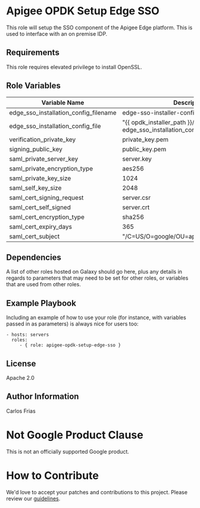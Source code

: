 Apigee OPDK Setup Edge SSO
=========

This role will setup the SSO component of the Apigee Edge platform. This is used to interface with an on premise IDP. 

Requirements
------------

This role requires elevated privilege to install OpenSSL.  

Role Variables
--------------

| Variable Name | Description |
| --- | --- |
| edge_sso_installation_config_filename | edge-sso-installer-config.conf |
| edge_sso_installation_config_file | "{{ opdk_installer_path }}/{{ edge_sso_installation_config_filename }}" |
| verification_private_key | private_key.pem |
| signing_public_key | public_key.pem |
| saml_private_server_key | server.key |
| saml_private_encryption_type | aes256 |
| saml_private_key_size | 1024 |
| saml_self_key_size | 2048 |
| saml_cert_signing_request | server.csr |
| saml_cert_self_signed | server.crt |
| saml_cert_encryption_type | sha256 |
| saml_cert_expiry_days | 365 |
| saml_cert_subject | "/C=US/O=google/OU=apigee/CN=apigee.com" |

Dependencies
------------

A list of other roles hosted on Galaxy should go here, plus any details in regards to parameters that may need to be set for other roles, or variables that are used from other roles.

Example Playbook
----------------

Including an example of how to use your role (for instance, with variables passed in as parameters) is always nice for users too:

    - hosts: servers
      roles:
         - { role: apigee-opdk-setup-edge-sso }

License
-------

Apache 2.0

Author Information
------------------

Carlos Frias


<!-- BEGIN Google Required Disclaimer -->

# Not Google Product Clause

This is not an officially supported Google product.
<!-- END Google Required Disclaimer -->
<!-- BEGIN Google How To Contribute -->
# How to Contribute

We'd love to accept your patches and contributions to this project. Please review our [guidelines](CONTRIBUTION.md).
<!-- END Google How To Contribute -->
